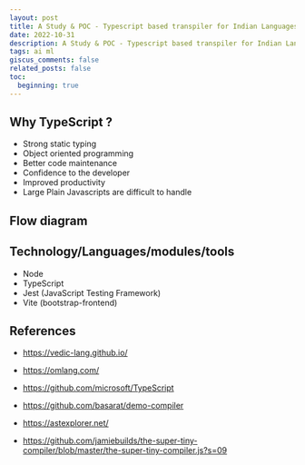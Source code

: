```yaml
---
layout: post
title: A Study & POC - Typescript based transpiler for Indian Languages
date: 2022-10-31
description: A Study & POC - Typescript based transpiler for Indian Languages
tags: ai ml
giscus_comments: false
related_posts: false
toc:
  beginning: true
---
```


## Why TypeScript ?
- Strong static typing
- Object oriented programming
- Better code maintenance
- Confidence to the developer
- Improved productivity
- Large Plain Javascripts are difficult to handle

## Flow diagram

## Technology/Languages/modules/tools
- Node
- TypeScript
- Jest (JavaScript Testing Framework)
- Vite (bootstrap-frontend)

## References
- https://vedic-lang.github.io/
- https://omlang.com/

- https://github.com/microsoft/TypeScript
- https://github.com/basarat/demo-compiler
- https://astexplorer.net/

- https://github.com/jamiebuilds/the-super-tiny-compiler/blob/master/the-super-tiny-compiler.js?s=09


